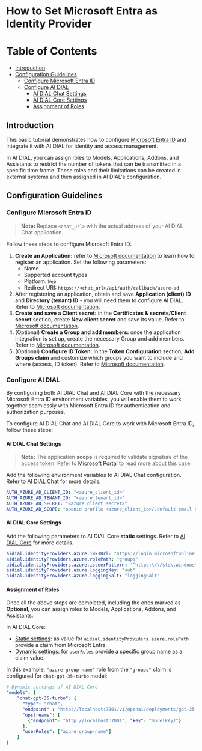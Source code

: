 
<!-- omit from toc -->
# How to Set Microsoft Entra as Identity Provider

<div class="docusaurus-ignore">

<!-- omit from toc -->
# Table of Contents

- [Introduction](#introduction)
- [Configuration Guidelines](#configuration-guidelines)
  - [Configure Microsoft Entra ID](#configure-microsoft-entra-id)
  - [Configure AI DIAL](#configure-ai-dial)
    - [AI DIAL Chat Settings](#ai-dial-chat-settings)
    - [AI DIAL Core Settings](#ai-dial-core-settings)
    - [Assignment of Roles](#assignment-of-roles)
  
</div>

## Introduction

This basic tutorial demonstrates how to configure [Microsoft Entra ID](https://learn.microsoft.com/en-us/entra/fundamentals/whatis) and integrate it with AI DIAL for identity and access management.

In AI DIAL, you can assign roles to Models, Applications, Addons, and Assistants to restrict the number of tokens that can be transmitted in a specific time frame. These roles and their limitations can be created in external systems and then assigned in AI DIAL's configuration.

## Configuration Guidelines

### Configure Microsoft Entra ID

> **Note:** Replace `<chat_url>` with the actual address of your AI DIAL Chat application.

Follow these steps to configure Microsoft Entra ID:

1. **Create an Application:** refer to [Microsoft documentation](https://learn.microsoft.com/en-us/azure/healthcare-apis/register-application) to learn how to register an application. Set the following parameters:
    - Name
    - Supported account types
    - Platform: `Web`
    - Redirect URI: `https://<chat_url>/api/auth/callback/azure-ad`
1. After registering an application, obtain and save **Application (client) ID** and **Directory (tenant) ID** - you will need them to configure AI DIAL. Refer to [Microsoft documentation](https://learn.microsoft.com/en-us/azure/healthcare-apis/register-application#application-id-client-id).
1. **Create and save a Client secret:** in the **Certificates & secrets/Client secret** section, create **New client secret** and save its value. Refer to [Microsoft documentation](https://learn.microsoft.com/en-us/azure/healthcare-apis/register-application#certificates--secrets).
1. (Optional) **Create a Group and add members:** once the application integration is set up, create the necessary Group and add members. Refer to [Microsoft documentation](https://learn.microsoft.com/en-us/entra/fundamentals/groups-view-azure-portal).
2. (Optional) **Configure ID Token:** in the **Token Configuration** section, **Add Groups claim** and customize which groups you want to include and where (access, ID token). Refer to [Microsoft documentation](https://learn.microsoft.com/en-us/entra/identity/hybrid/connect/how-to-connect-fed-group-claims#important-caveats-for-this-functionality).

### Configure AI DIAL

By configuring both AI DIAL Chat and AI DIAL Core with the necessary Microsoft Entra ID environment variables, you will enable them to work together seamlessly with Microsoft Entra ID for authentication and authorization purposes.

To configure AI DIAL Chat and AI DIAL Core to work with Microsoft Entra ID, follow these steps:

#### AI DIAL Chat Settings

> **Note:** The application **scope** is required to validate signature of the access token. Refer to [Microsoft Portal](https://learn.microsoft.com/en-us/answers/questions/318741/graphapi-cannot-validate-access-token-signature) to read more about this case.

Add the following environment variables to AI DIAL Chat configuration. Refer to [AI DIAL Chat](https://github.com/epam/ai-dial-chat/blob/development/apps/chat/README.md#environment-variables) for more details.
   
  ```yaml
  AUTH_AZURE_AD_CLIENT_ID: "<azure_client_id>"
  AUTH_AZURE_AD_TENANT_ID: "<azure_tenant_id>"
  AUTH_AZURE_AD_SECRET: "<azure_client_secret>"
  AUTH_AZURE_AD_SCOPE: "openid profile <azure_client_id>/.default email offline_access"
  ```

#### AI DIAL Core Settings

Add the following parameters to AI DIAL Core **static** settings. Refer to [AI DIAL Core](https://github.com/epam/ai-dial-core?tab=readme-ov-file#static-settings) for more details.
   
  ```yaml
  aidial.identityProviders.azure.jwksUrl: "https://login.microsoftonline.com/<azure_tenant_id>/discovery/v2.0/keys"
  aidial.identityProviders.azure.rolePath: "groups"
  aidial.identityProviders.azure.issuerPattern: '^https:\/\/sts\.windows\.net.+$'
  aidial.identityProviders.azure.loggingKey: "sub"
  aidial.identityProviders.azure.loggingSalt: "loggingSalt"
  ```

#### Assignment of Roles

Once all the above steps are completed, including the ones marked as **Optional**, you can assign roles to Models, Applications, Addons, and Assistants.

In AI DIAL Core:

* [Static settings](https://github.com/epam/ai-dial-core?tab=readme-ov-file#static-settings): as value for `aidial.identityProviders.azure.rolePath` provide a claim from Microsoft Entra.
* [Dynamic settings](https://github.com/epam/ai-dial-core?tab=readme-ov-file#dynamic-settings): for `userRoles` provide a specific group name as a claim value. 

In this example, `"azure-group-name"` role from the `"groups"` claim is configured for `chat-gpt-35-turbo` model:

  ```yaml
  # Dynamic settings of AI DIAL Core
  "models": {
      "chat-gpt-35-turbo": {
        "type": "chat",
        "endpoint" : "http://localhost:7001/v1/openai/deployments/gpt-35-turbo/chat/completions",
        "upstreams": [
          {"endpoint": "http://localhost:7001", "key": "modelKey1"}
        ],
        "userRoles": ["azure-group-name"]
      }
  }
  ```
